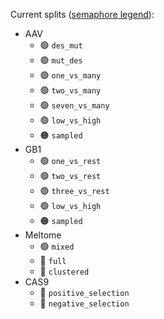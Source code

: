 Current splits ([semaphore legend](../README.md#split-semaphore)):

- AAV
  - 🟢 `des_mut`
  - 🟢 `mut_des`
  - 🟢 `one_vs_many`
  - 🟢 `two_vs_many`
  - 🟢 `seven_vs_many`
  - 🟢 `low_vs_high`
  - 🟠 `sampled`
- GB1
  - 🟢 `one_vs_rest`
  - 🟢 `two_vs_rest`
  - 🟢 `three_vs_rest`
  - 🟢 `low_vs_high`
  - 🟠 `sampled`
- Meltome
  - 🟢 `mixed`
  - 🔴 `full`
  - 🔴 `clustered`
- CAS9
  - 🔴 `positive_selection`
  - 🔴 `negative_selection`
